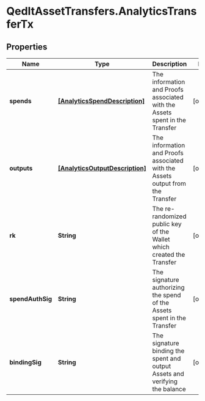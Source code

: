 # QedItAssetTransfers.AnalyticsTransferTx

## Properties
Name | Type | Description | Notes
------------ | ------------- | ------------- | -------------
**spends** | [**[AnalyticsSpendDescription]**](AnalyticsSpendDescription.md) | The information and Proofs associated with the Assets spent in the Transfer | [optional] 
**outputs** | [**[AnalyticsOutputDescription]**](AnalyticsOutputDescription.md) | The information and Proofs associated with the Assets output from the Transfer | [optional] 
**rk** | **String** | The re-randomized public key of the Wallet which created the Transfer | [optional] 
**spendAuthSig** | **String** | The signature authorizing the spend of the Assets spent in the Transfer | [optional] 
**bindingSig** | **String** | The signature binding the spent and output Assets and verifying the balance | [optional] 



